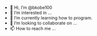- 👋 Hi, I’m @bkobe100
- 👀 I’m interested in ...
- 🌱 I’m currently learning how to program.
- 💞️ I’m looking to collaborate on ...
- 📫 How to reach me ...

<!---
bkobe100/bkobe100 is a ✨ special ✨ repository because its `README.md` (this file) appears on your GitHub profile.
You can click the Preview link to take a look at your changes.
--->
